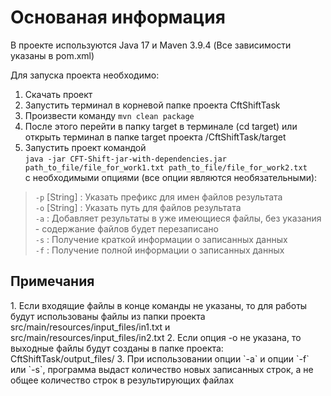 <h1>Основаная информация</h1> 
В проекте используются Java 17 и Maven 3.9.4 (Все зависимости указаны в pom.xml)

Для запуска проекта необходимо:
1. Скачать проект
2. Запустить терминал в корневой папке проекта CftShiftTask
3. Произвести команду `mvn clean package`
4. После этого перейти в папку target в терминале (cd target) или открыть терминал в папке target проекта /CftShiftTask/target
5. Запустить проект командой <br>
   `java -jar CFT-Shift-jar-with-dependencies.jar path_to_file/file_for_work1.txt path_to_file/file_for_work2.txt` <br>
с необходимыми опциями (все опции являются необязательными):

> `-p` [String] : Указать префикс для имен файлов результата <br>
`-o` [String] : Указать путь для файлов результата <br>
`-a` : Добавляет результаты в уже имеющиеся файлы, без указания - содержание файлов будет перезаписано<br>
`-s` : Получение краткой информации о записанных данных<br>
`-f` : Получение полной информации о записанных данных<br>

<h2>Примечания</h2> 
1. Если входящие файлы в конце команды не указаны, то для работы будут использованы файлы из
папки проекта src/main/resources/input_files/in1.txt и src/main/resources/input_files/in2.txt
2. Если опция -o не указана, то выходные файлы будут созданы в папке проекта: CftShiftTask/output_files/
3. При использовании опции `-a` и опции `-f` или `-s`, программа выдаст количество новых записанных строк,
а не общее количество строк в результирующих файлах 
